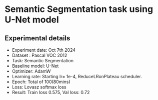 # Semantic Segmentation task using U-Net model

## Experimental details
* Experiment date: Oct 7th 2024
* Dataset : Pascal VOC 2012
* Task: Semantic Segmentation
* Baseline model: U-Net
* Optimizer: AdamW
* Learning rate: Starting lr= 1e-4, ReduceLRonPlateau scheduler.
* Epoch: Total of 100(80mins)
* Loss: Lovasz softmax loss
* Result: Train loss 0.575, Val loss: 0.72


